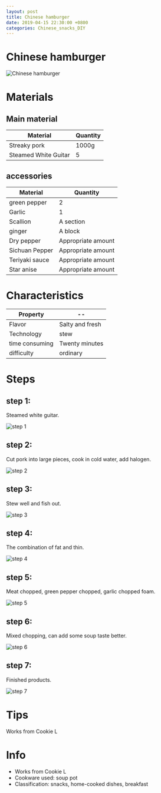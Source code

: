 ```yaml
---
layout: post
title: Chinese hamburger
date: 2019-04-15 22:30:00 +0800
categories: Chinese_snacks_DIY
---
```


# Chinese hamburger

![Chinese hamburger]({{site.baseurl}}/img/411164/411164.jpg)

# Materials


## Main material

Material|Quantity
--|--
Streaky pork|1000g
Steamed White Guitar|5

## accessories

Material|Quantity
--|--
green pepper|2
Garlic|1
Scallion|A section
ginger|A block
Dry pepper|Appropriate amount
Sichuan Pepper|Appropriate amount
Teriyaki sauce|Appropriate amount
Star anise|Appropriate amount

# Characteristics

Property|--
--|--
Flavor|Salty and fresh
Technology|stew
time consuming|Twenty minutes
difficulty|ordinary

# Steps

## step 1:

Steamed white guitar.

![step 1]({{site.baseurl}}/img/411164/1.jpg)

## step 2:

Cut pork into large pieces, cook in cold water, add halogen.

![step 2]({{site.baseurl}}/img/411164/2.jpg)

## step 3:

Stew well and fish out.

![step 3]({{site.baseurl}}/img/411164/3.jpg)

## step 4:

The combination of fat and thin.

![step 4]({{site.baseurl}}/img/411164/4.jpg)

## step 5:

Meat chopped, green pepper chopped, garlic chopped foam.

![step 5]({{site.baseurl}}/img/411164/5.jpg)

## step 6:

Mixed chopping, can add some soup taste better.

![step 6]({{site.baseurl}}/img/411164/6.jpg)

## step 7:

Finished products.

![step 7]({{site.baseurl}}/img/411164/7.jpg)

# Tips

Works from Cookie L

# Info

- Works from Cookie L
- Cookware used: soup pot
- Classification: snacks, home-cooked dishes, breakfast